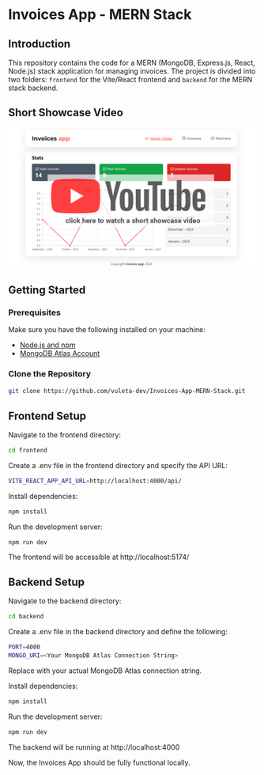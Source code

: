 # Invoices App - MERN Stack

## Introduction

This repository contains the code for a MERN (MongoDB, Express.js, React, Node.js) stack application for managing invoices. The project is divided into two folders: `frontend` for the Vite/React frontend and `backend` for the MERN stack backend.

## Short Showcase Video

[![YouTube Thumbnail](demo-images/yt-img.png)](https://www.youtube.com/watch?v=f_9hX3UU2u0)

## Getting Started

### Prerequisites

Make sure you have the following installed on your machine:

- [Node.js and npm](https://nodejs.org/)
- [MongoDB Atlas Account](https://www.mongodb.com/)

### Clone the Repository

```bash
git clone https://github.com/vuleta-dev/Invoices-App-MERN-Stack.git
```


## Frontend Setup


Navigate to the frontend directory:

```bash
cd frontend
```

Create a .env file in the frontend directory and specify the API URL:

```bash
VITE_REACT_APP_API_URL=http://localhost:4000/api/
```

Install dependencies:

```bash
npm install
```

Run the development server:

```bash
npm run dev
```

The frontend will be accessible at http://localhost:5174/

## Backend Setup

Navigate to the backend directory:

```bash
cd backend
```

Create a .env file in the backend directory and define the following:
```bash
PORT=4000
MONGO_URI=<Your MongoDB Atlas Connection String>
```

Replace <Your MongoDB Atlas Connection String> with your actual MongoDB Atlas connection string.

Install dependencies:
```bash
npm install
```

Run the development server:

```bash
npm run dev
```

The backend will be running at http://localhost:4000

Now, the Invoices App should be fully functional locally.

